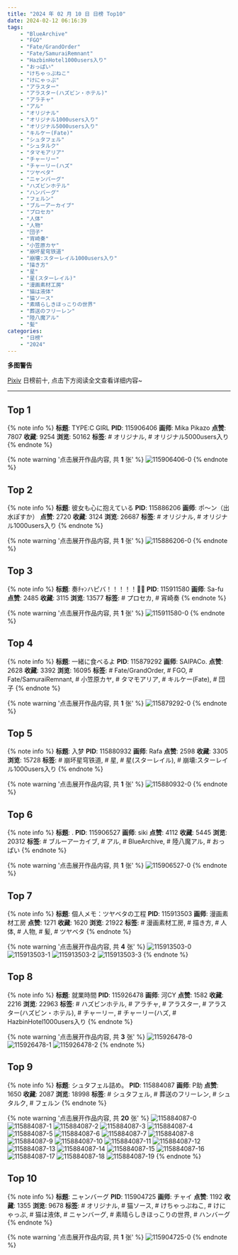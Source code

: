 ```yaml
---
title: "2024 年 02 月 10 日 日榜 Top10"
date: 2024-02-12 06:16:39
tags:
    - "BlueArchive"
    - "FGO"
    - "Fate/GrandOrder"
    - "Fate/SamuraiRemnant"
    - "HazbinHotel1000users入り"
    - "おっぱい"
    - "けちゃっぷねこ"
    - "けにゃっぷ"
    - "アラスター"
    - "アラスター(ハズビン・ホテル)"
    - "アラチャ"
    - "アル"
    - "オリジナル"
    - "オリジナル1000users入り"
    - "オリジナル5000users入り"
    - "キルケー(Fate)"
    - "シュタフェル"
    - "シュタルク"
    - "タマモアリア"
    - "チャーリー"
    - "チャーリー(ハズ"
    - "ツヤベタ"
    - "ニャンバーグ"
    - "ハズビンホテル"
    - "ハンバーグ"
    - "フェルン"
    - "ブルーアーカイブ"
    - "プロセカ"
    - "人体"
    - "人物"
    - "団子"
    - "宵崎奏"
    - "小笠原カヤ"
    - "崩坏星穹铁道"
    - "崩壊:スターレイル1000users入り"
    - "描き方"
    - "星"
    - "星(スターレイル)"
    - "漫画素材工房"
    - "猫は液体"
    - "猫ソース"
    - "素晴らしきほっこりの世界"
    - "葬送のフリーレン"
    - "陸八魔アル"
    - "髪"
categories:
    - "日榜"
    - "2024"
---
```


<i class="fa fa-triangle-exclamation"></i>**多图警告**<i class="fa fa-triangle-exclamation"></i>

[Pixiv](https://www.pixiv.net/) 日榜前十, 点击下方阅读全文查看详细内容~

<!-- more -->

---

## Top 1

{% note info %}
**标题**: TYPE:C GIRL
**PID**: 115906406 **画师**: Mika Pikazo
**点赞**: 7807 **收藏**: 9254 **浏览**: 50162
**标签**: # オリジナル, # オリジナル5000users入り
{% endnote %}

{% note warning '点击展开作品内容, 共 **1** 张' %}
![115906406-0](https://i.pixiv.re/img-original/img/2024/02/10/00/00/06/115906406_p0.jpg)
{% endnote %}

## Top 2

{% note info %}
**标题**: 彼女も心に抱えている
**PID**: 115886206 **画师**: ポ～ン（出水ぽすか）
**点赞**: 2720 **收藏**: 3124 **浏览**: 26687
**标签**: # オリジナル, # オリジナル1000users入り
{% endnote %}

{% note warning '点击展开作品内容, 共 **1** 张' %}
![115886206-0](https://i.pixiv.re/img-original/img/2024/02/09/07/30/01/115886206_p0.jpg)
{% endnote %}

## Top 3

{% note info %}
**标题**: 奏ﾁｬﾝハピバ！！！！！🎂🎉
**PID**: 115911580 **画师**: Sa-fu
**点赞**: 2485 **收藏**: 3115 **浏览**: 13577
**标签**: # プロセカ, # 宵崎奏
{% endnote %}

{% note warning '点击展开作品内容, 共 **1** 张' %}
![115911580-0](https://i.pixiv.re/img-original/img/2024/02/10/03/09/52/115911580_p0.jpg)
{% endnote %}

## Top 4

{% note info %}
**标题**: 一緒に食べるよ
**PID**: 115879292 **画师**: SAIPACo.
**点赞**: 2628 **收藏**: 3392 **浏览**: 16095
**标签**: # Fate/GrandOrder, # FGO, # Fate/SamuraiRemnant, # 小笠原カヤ, # タマモアリア, # キルケー(Fate), # 団子
{% endnote %}

{% note warning '点击展开作品内容, 共 **1** 张' %}
![115879292-0](https://i.pixiv.re/img-original/img/2024/02/09/00/00/05/115879292_p0.jpg)
{% endnote %}

## Top 5

{% note info %}
**标题**: 入梦
**PID**: 115880932 **画师**: Rafa
**点赞**: 2598 **收藏**: 3305 **浏览**: 15728
**标签**: # 崩坏星穹铁道, # 星, # 星(スターレイル), # 崩壊:スターレイル1000users入り
{% endnote %}

{% note warning '点击展开作品内容, 共 **1** 张' %}
![115880932-0](https://i.pixiv.re/img-original/img/2024/02/09/00/46/49/115880932_p0.jpg)
{% endnote %}

## Top 6

{% note info %}
**标题**: .
**PID**: 115906527 **画师**: siki
**点赞**: 4112 **收藏**: 5445 **浏览**: 20312
**标签**: # ブルーアーカイブ, # アル, # BlueArchive, # 陸八魔アル, # おっぱい
{% endnote %}

{% note warning '点击展开作品内容, 共 **1** 张' %}
![115906527-0](https://i.pixiv.re/img-original/img/2024/02/10/00/00/25/115906527_p0.jpg)
{% endnote %}

## Top 7

{% note info %}
**标题**: 個人メモ：ツヤベタの工程
**PID**: 115913503 **画师**: 漫画素材工房
**点赞**: 1271 **收藏**: 1620 **浏览**: 21922
**标签**: # 漫画素材工房, # 描き方, # 人体, # 人物, # 髪, # ツヤベタ
{% endnote %}

{% note warning '点击展开作品内容, 共 **4** 张' %}
![115913503-0](https://i.pixiv.re/img-original/img/2024/02/10/06/00/08/115913503_p0.jpg)
![115913503-1](https://i.pixiv.re/img-original/img/2024/02/10/06/00/08/115913503_p1.jpg)
![115913503-2](https://i.pixiv.re/img-original/img/2024/02/10/06/00/08/115913503_p2.jpg)
![115913503-3](https://i.pixiv.re/img-original/img/2024/02/10/06/00/08/115913503_p3.jpg)
{% endnote %}

## Top 8

{% note info %}
**标题**: 就業時間
**PID**: 115926478 **画师**: 河CY
**点赞**: 1582 **收藏**: 2216 **浏览**: 22963
**标签**: # ハズビンホテル, # アラチャ, # アラスター, # アラスター(ハズビン・ホテル), # チャーリー, # チャーリー(ハズ, # HazbinHotel1000users入り
{% endnote %}

{% note warning '点击展开作品内容, 共 **3** 张' %}
![115926478-0](https://i.pixiv.re/img-original/img/2024/02/10/17/59/47/115926478_p0.jpg)
![115926478-1](https://i.pixiv.re/img-original/img/2024/02/10/17/59/47/115926478_p1.jpg)
![115926478-2](https://i.pixiv.re/img-original/img/2024/02/10/17/59/47/115926478_p2.jpg)
{% endnote %}

## Top 9

{% note info %}
**标题**: シュタフェル詰め。
**PID**: 115884087 **画师**: P助
**点赞**: 1650 **收藏**: 2087 **浏览**: 18998
**标签**: # シュタフェル, # 葬送のフリーレン, # シュタルク, # フェルン
{% endnote %}

{% note warning '点击展开作品内容, 共 **20** 张' %}
![115884087-0](https://i.pixiv.re/img-original/img/2024/02/09/03/58/11/115884087_p0.jpg)
![115884087-1](https://i.pixiv.re/img-original/img/2024/02/09/03/58/11/115884087_p1.jpg)
![115884087-2](https://i.pixiv.re/img-original/img/2024/02/09/03/58/11/115884087_p2.jpg)
![115884087-3](https://i.pixiv.re/img-original/img/2024/02/09/03/58/11/115884087_p3.jpg)
![115884087-4](https://i.pixiv.re/img-original/img/2024/02/09/03/58/11/115884087_p4.jpg)
![115884087-5](https://i.pixiv.re/img-original/img/2024/02/09/03/58/11/115884087_p5.jpg)
![115884087-6](https://i.pixiv.re/img-original/img/2024/02/09/03/58/11/115884087_p6.jpg)
![115884087-7](https://i.pixiv.re/img-original/img/2024/02/09/03/58/11/115884087_p7.jpg)
![115884087-8](https://i.pixiv.re/img-original/img/2024/02/09/03/58/11/115884087_p8.jpg)
![115884087-9](https://i.pixiv.re/img-original/img/2024/02/09/03/58/11/115884087_p9.jpg)
![115884087-10](https://i.pixiv.re/img-original/img/2024/02/09/03/58/11/115884087_p10.jpg)
![115884087-11](https://i.pixiv.re/img-original/img/2024/02/09/03/58/11/115884087_p11.jpg)
![115884087-12](https://i.pixiv.re/img-original/img/2024/02/09/03/58/11/115884087_p12.jpg)
![115884087-13](https://i.pixiv.re/img-original/img/2024/02/09/03/58/11/115884087_p13.jpg)
![115884087-14](https://i.pixiv.re/img-original/img/2024/02/09/03/58/11/115884087_p14.jpg)
![115884087-15](https://i.pixiv.re/img-original/img/2024/02/09/03/58/11/115884087_p15.jpg)
![115884087-16](https://i.pixiv.re/img-original/img/2024/02/09/03/58/11/115884087_p16.jpg)
![115884087-17](https://i.pixiv.re/img-original/img/2024/02/09/03/58/11/115884087_p17.jpg)
![115884087-18](https://i.pixiv.re/img-original/img/2024/02/09/03/58/11/115884087_p18.jpg)
![115884087-19](https://i.pixiv.re/img-original/img/2024/02/09/03/58/11/115884087_p19.jpg)
{% endnote %}

## Top 10

{% note info %}
**标题**: ニャンバーグ
**PID**: 115904725 **画师**: チャイ
**点赞**: 1192 **收藏**: 1355 **浏览**: 9678
**标签**: # オリジナル, # 猫ソース, # けちゃっぷねこ, # けにゃっぷ, # 猫は液体, # ニャンバーグ, # 素晴らしきほっこりの世界, # ハンバーグ
{% endnote %}

{% note warning '点击展开作品内容, 共 **1** 张' %}
![115904725-0](https://i.pixiv.re/img-original/img/2024/02/09/23/06/23/115904725_p0.png)
{% endnote %}
